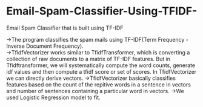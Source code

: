 # Email-Spam-Classifier-Using-TFIDF-
Email Spam Classifier that is built using TF-IDF
<p>
->The program classifies the spam mails using TF-IDF(Term Frequency - Inverse Document Frequency).
  <br>
->TfidfVectorizer works similar to TfidfTransformer, which is converting a collection of raw documents to a matrix of TF-IDF features. But in Tfidftransformer, we will systematically compute the word counts, generate idf values and then compute a tfidf score or set of scores. In TfidfVectorizer we can directly derive vectors.
->TfidfVectorizer basically classifies features based on the count of the repitive words in a sentence in vectors and number of sentences containing a particular word in vectors.
->We used Logistic Regression model to fit.
</p>
